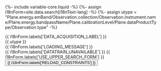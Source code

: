 {%- include variable-core.liquid -%}
{%- assign i18nForm=site.data.search[i18nText-lang] -%}
{%- assign utype = "Plane.energy.emBand/Observation.collection/Observation.instrument.name/Plane.energy.bandpassName/Plane.calibrationLevel/Plane.dataProductType/Observation.type" -%}

<div class="col-sm-12">
  <div class="panel panel-default">
    <div class="panel-heading">{{ i18nForm.labels['DATA_ACQUISITION_LABEL'] }}</div>
    <div class="panel-body">
      <div id="caom2_data_train"
           class="width-100 text-align advanced_search_data_train modelDataSource_caom2 seven-col"
           data-utypes="{{ utype }}">
        <div class="hidden hierarchy_utype">{{ utype }}</div>
        <div id="{{ utype }}.building" class="loading hidden">
            <span class="spinner-span glyphicon glyphicon-refresh fast-right-spinner"></span>
            <span class="info-span">{{ i18nForm.labels['LOADING_MESSAGE'] }}</span>
        </div>
        <div class="reloadHierarchy hidden">
          <div class="dt-unavailable">
            {{ i18nForm.labels['DATATRAIN_UNAVAILABLE'] }}
            {{ i18nForm.labels['USE_UPPER_SEARCH_FORM'] }}
            <button type="button" class="btn btn-default btn-sm dt-unavailable reloadHierarchySubmit">{{ i18nForm.labels['RELOAD_CONSTRAINTS'] }}</button>
          </div>
        </div>
        <div class="caom2_dtTableDiv"></div>
      </div>
    </div>
    <div class="clear"></div>
  </div>
</div>